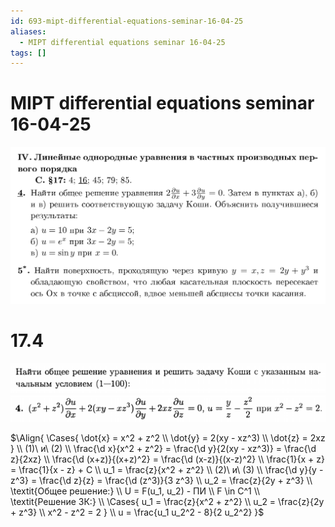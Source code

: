 ```yaml
---
id: 693-mipt-differential-equations-seminar-16-04-25
aliases:
  - MIPT differential equations seminar 16-04-25
tags: []
---
```


# MIPT differential equations seminar 16-04-25

![16-04-25_15-49-51_672.png](assets/imgs/16-04-25_15-49-51_672.png)

# 17.4

![16-04-25_15-51-00_229.png](assets/imgs/16-04-25_15-51-00_229.png)
![16-04-25_15-51-13_894.png](assets/imgs/16-04-25_15-51-13_894.png)

$\Align{
\Cases{
\dot{x} = x^2 + z^2 \\
\dot{y} = 2(xy - xz^3) \\
\dot{z} = 2xz
} \\
(1)\ и\ (2) \\
\frac{\d x}{x^2 + z^2} = \frac{\d y}{2(xy - xz^3)} = \frac{\d z}{2xz} \\
\frac{\d (x+z)}{(x+z)^2} = \frac{\d (x-z)}{(x-z)^2} \\
\frac{1}{x + z} = \frac{1}{x - z} + C \\
u_1 = \frac{z}{x^2 + z^2} \\
(2)\ и\ (3) \\
\frac{\d y}{y - z^3} = \frac{\d z}{z} = \frac{\d (z^3)}{3 z^3} \\
u_2 = \frac{z}{2y + z^3} \\
\textit{Общее решение:} \\
U = F(u_1, u_2) - ПИ \\
F \in C^1 \\
\textit{Решение ЗК:} \\
\Cases{
u_1 = \frac{z}{x^2 + z^2} \\
u_2 = \frac{z}{2y + z^3} \\
x^2 - z^2 = 2
} \\
u = \frac{u_1 u_2^2 - 8}{2 u_2^2}
}$
